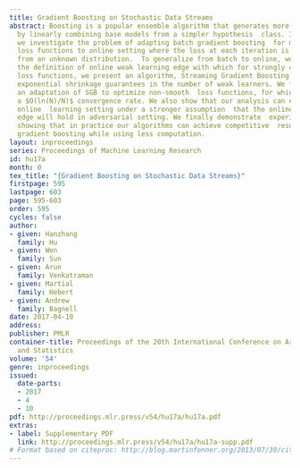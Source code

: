 ```yaml
---
title: Gradient Boosting on Stochastic Data Streams
abstract: Boosting is a popular ensemble algorithm that generates more powerful learners
  by linearly combining base models from a simpler hypothesis  class. In this work,
  we investigate the problem of adapting batch gradient boosting  for minimizing convex
  loss functions to online setting where the loss at each iteration is i.i.d sampled
  from an unknown distribution.  To generalize from batch to online, we first introduce
  the definition of online weak learning edge with which for strongly convex and  smooth
  loss functions, we present an algorithm, Streaming Gradient Boosting (SGB) with
  exponential shrinkage guarantees in the number of weak learners. We further present
  an adaptation of SGB to optimize non-smooth  loss functions, for which we derive
  a $O(ln(N)/N)$ convergence rate. We also show that our analysis can extend to adversarial
  online  learning setting under a stronger assumption  that the online weak learning
  edge will hold in adversarial setting. We finally demonstrate  experimental results
  showing that in practice our algorithms can achieve competitive  results as classic
  gradient boosting while using less computation.
layout: inproceedings
series: Proceedings of Machine Learning Research
id: hu17a
month: 0
tex_title: "{Gradient Boosting on Stochastic Data Streams}"
firstpage: 595
lastpage: 603
page: 595-603
order: 595
cycles: false
author:
- given: Hanzhang
  family: Hu
- given: Wen
  family: Sun
- given: Arun
  family: Venkatraman
- given: Martial
  family: Hebert
- given: Andrew
  family: Bagnell
date: 2017-04-10
address: 
publisher: PMLR
container-title: Proceedings of the 20th International Conference on Artificial Intelligence
  and Statistics
volume: '54'
genre: inproceedings
issued:
  date-parts:
  - 2017
  - 4
  - 10
pdf: http://proceedings.mlr.press/v54/hu17a/hu17a.pdf
extras:
- label: Supplementary PDF
  link: http://proceedings.mlr.press/v54/hu17a/hu17a-supp.pdf
# Format based on citeproc: http://blog.martinfenner.org/2013/07/30/citeproc-yaml-for-bibliographies/
---
```

